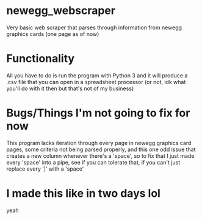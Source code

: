 # newegg_webscraper
Very basic web scraper that parses through information from newegg graphics cards (one page as of now)

# Functionality

All you have to do is run the program with Python 3 and it will produce a .csv file that you can open in a spreadsheet processor (or not, idk what you'll do with it then but that's not of my business)

# Bugs/Things I'm not going to fix for now

This program lacks iteration through every page in newegg graphics card pages, some criteria not being parsed properly, and this one odd issue that creates a new column whenever there's a 'space', so to fix that I just made every 'space' into a pipe, see if you can tolerate that, if you can't just replace every '|' with a 'space'

# I made this like in two days lol
yeah
